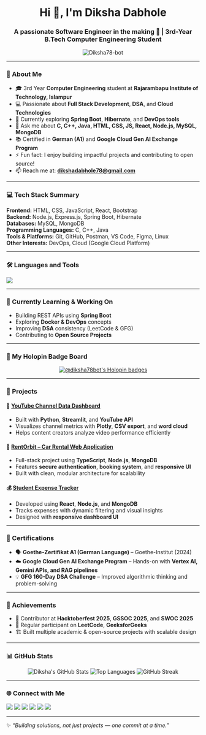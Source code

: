<h1 align="center">Hi 👋, I'm Diksha Dabhole</h1>
<h3 align="center">A passionate Software Engineer in the making 🚀 | 3rd-Year B.Tech Computer Engineering Student</h3>

<p align="center">
  <img src="https://komarev.com/ghpvc/?username=Diksha78-bot&label=Profile%20views&color=0e75b6&style=flat" alt="Diksha78-bot" /> 
</p>

---

### 🌟 About Me  
- 🎓 3rd Year **Computer Engineering** student at **Rajarambapu Institute of Technology, Islampur**  
- 💻 Passionate about **Full Stack Development**, **DSA**, and **Cloud Technologies**  
- 🔭 Currently exploring **Spring Boot**, **Hibernate**, and **DevOps tools**  
- 💬 Ask me about **C, C++, Java, HTML, CSS, JS, React, Node.js, MySQL, MongoDB**  
- 📚 Certified in **German (A1)** and **Google Cloud Gen AI Exchange Program**  
- ⚡ Fun fact: I enjoy building impactful projects and contributing to open source!  
- 📫 Reach me at: **dikshadabhole78@gmail.com**

---

### 💻 Tech Stack Summary  

**Frontend:** HTML, CSS, JavaScript, React, Bootstrap  
**Backend:** Node.js, Express.js, Spring Boot, Hibernate  
**Databases:** MySQL, MongoDB  
**Programming Languages:** C, C++, Java  
**Tools & Platforms:** Git, GitHub, Postman, VS Code, Figma, Linux  
**Other Interests:** DevOps, Cloud (Google Cloud Platform)

---

### 🛠️ Languages and Tools  
<p align="left">
  <img src="https://skillicons.dev/icons?i=c,cpp,java,html,css,js,typescript,react,nodejs,express,spring,mongodb,mysql,git,github,postman,linux,vscode,figma" />
</p>

---

### 🎯 Currently Learning & Working On  
- Building REST APIs using **Spring Boot**  
- Exploring **Docker & DevOps** concepts  
- Improving **DSA** consistency (LeetCode & GFG)  
- Contributing to **Open Source Projects**

---

### 🏅 My Holopin Badge Board  
<p align="center">
  <a href="https://holopin.io/@diksha78bot">
    <img src="https://holopin.me/diksha78bot" alt="@diksha78bot's Holopin badges" />
  </a>
</p>

---

### 🚀 Projects  

#### 🧮 [YouTube Channel Data Dashboard](https://github.com/Diksha78-bot)
- Built with **Python**, **Streamlit**, and **YouTube API**
- Visualizes channel metrics with **Plotly**, **CSV export**, and **word cloud**
- Helps content creators analyze video performance efficiently

#### 🚗 [RentOrbit – Car Rental Web Application](https://diksha78-bot.github.io/contact)
- Full-stack project using **TypeScript**, **Node.js**, **MongoDB**
- Features **secure authentication**, **booking system**, and **responsive UI**
- Built with clean, modular architecture for scalability

#### 💰 [Student Expense Tracker]()
- Developed using **React**, **Node.js**, and **MongoDB**
- Tracks expenses with dynamic filtering and visual insights  
- Designed with **responsive dashboard UI**  

---


### 🏅 Certifications
- 🗣️ **Goethe-Zertifikat A1 (German Language)** – Goethe-Institut (2024)  
- ☁️ **Google Cloud Gen AI Exchange Program** – Hands-on with **Vertex AI, Gemini APIs, and RAG pipelines**  
- 💡 **GFG 160-Day DSA Challenge** – Improved algorithmic thinking and problem-solving  

---

### 🧩 Achievements
- 🌸 Contributor at **Hacktoberfest 2025**, **GSSOC 2025**, and **SWOC 2025**
- 🧠 Regular participant on **LeetCode**, **GeeksforGeeks**
- 🏗️ Built multiple academic & open-source projects with scalable design

---

### 📊 GitHub Stats  
<div align="center">

![Diksha's GitHub Stats](https://github-readme-stats.vercel.app/api?username=Diksha78-bot&show_icons=true&theme=tokyonight)
![Top Languages](https://github-readme-stats.vercel.app/api/top-langs/?username=Diksha78-bot&layout=compact&theme=tokyonight)
![GitHub Streak](https://streak-stats.demolab.com?user=Diksha78-bot&theme=tokyonight)

</div>

---

### 🌐 Connect with Me  
<p align="left">
<a href="https://linkedin.com/in/diksha-dabhole-939647299" target="_blank"><img src="https://skillicons.dev/icons?i=linkedin" /></a>
<a href="https://github.com/Diksha78-bot" target="_blank"><img src="https://skillicons.dev/icons?i=github" /></a>
<a href="mailto:dikshadabhole786@gmail.com"><img src="https://skillicons.dev/icons?i=gmail" /></a>
<a href="https://leetcode.com/u/dikshadabhole78/" target="_blank"><img src="https://img.shields.io/badge/LeetCode-orange?logo=leetcode&logoColor=white" /></a>
<a href="https://www.geeksforgeeks.org/user/dikshada5bpj/" target="_blank"><img src="https://img.shields.io/badge/GeeksforGeeks-darkgreen?logo=geeksforgeeks&logoColor=white" /></a>
<a href="https://codolio.com/profile/Diksha78" target="_blank"><img src="https://img.shields.io/badge/Codolio-portfolio-blue?logo=internet-explorer&logoColor=white" /></a>
</p>

---

✨ *“Building solutions, not just projects — one commit at a time.”*
